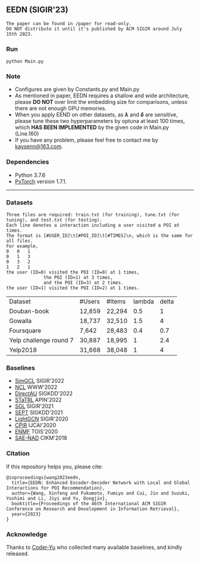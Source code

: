 ## EEDN (SIGIR'23) 
	The paper can be found in /paper for read-only. 
	DO NOT distribute it until it's published by ACM SIGIR around July 15th 2023.

### Run
	python Main.py

### Note
* Configures are given by Constants.py and Main.py
* As mentioned in paper, EEDN requires a shallow and wide architecture, please **DO NOT** over limit the embedding size for comparisons, unless there are not enough GPU memories.
* When you apply EEND on other datasets, as **$\lambda$** and **$\delta$** are sensitive, please tune these two hyperparameters by optuna at least 100 times, which **HAS BEEN IMPLEMENTED** by the given code in Main.py (Line.160)
* If you have any problem, please feel free to contact me by kaysenn@163.com.

### Dependencies
* Python 3.7.6
* [PyTorch](https://pytorch.org/) version 1.7.1.
___

### Datasets
	Three files are required: train.txt (for training), tune.txt (for tuning), and test.txt (for testing).
	Each line denotes a interaction including a user visited a POI at times.
	The format is [#USER_ID]\t[#POI_ID]\t[#TIMES]\n, which is the same for all files.
	For example,
	0	0	1
	0	1	3
	0	3	2
	1	2	1
	the user (ID=0) visited the POI (ID=0) at 1 times, 
				  the POI (ID=1) at 3 times, 
				  and the POI (ID=3) at 2 times.
	the user (ID=1) visited the POI (ID=2) at 1 times.


<table>
	<tr> <td> Dataset</td> <td> #Users</td> <td> #Items</td> <td> lambda</td> <td> delta </td> </tr>
	<tr> <td> Douban-book</td> <td> 12,859</td> <td> 22,294</td> <td> 0.5</td> <td> 1 </td> </tr>
	<tr> <td> Gowalla</td> <td> 18,737</td> <td> 32,510</td> <td> 1.5 </td> <td> 4 </td> </tr>
	<tr> <td> Foursquare</td> <td> 7,642</td> <td> 28,483</td> <td> 0.4</td> <td> 0.7 </td></tr>
	<tr> <td> Yelp challenge round 7</td> <td> 30,887</td> <td> 18,995</td> <td> 1</td> <td> 2.4 </td></tr>
	<tr> <td> Yelp2018</td> <td> 31,668</td> <td> 38,048</td> <td> 1</td> <td> 4 </td></tr>
</table>


### Baselines
* [SimGCL](https://github.com/Coder-Yu/QRec) SIGIR'2022
* [NCL](https://github.com/RUCAIBox/NCL) WWW'2022
* [DirectAU](https://github.com/THUwangcy/DirectAU) SIGKDD'2022
* [STaTRL](https://github.com/WangXFng/STaTRL) APIN'2022
* [SGL](https://github.com/wujcan/SGL-TensorFlow) SIGIR'2021
* [SEPT](https://github.com/Coder-Yu/QRec) SIGKDD'2021
* [LightGCN](https://github.com/gusye1234/LightGCN-PyTorch) SIGIR'2020
* [CPIR](https://repository.kaust.edu.sa/bitstream/handle/10754/667564/Conference%20Paperfile1.pdf?sequence=1) IJCAI'2020
* [ENMF](https://github.com/chenchongthu/ENMF) TOIS'2020
* [SAE-NAD](https://github.com/allenjack/SAE-NAD) CIKM'2018

### Citation
If this repository helps you, please cite:

	@inproceedings{wang2023eedn,
	  title={EEDN: Enhanced Encoder-Decoder Network with Local and Global Interactions for POI Recommendation},
	  author={Wang, Xinfeng and Fukumoto, Fumiyo and Cui, Jin and Suzuki, Yoshimi and Li, Jiyi and Yu, Dongjin},
	  booktitle={Proceedings of the 46th International ACM SIGIR Conference on Research and Development in Information Retrieval},
	  year={2023}
	}

### Acknowledge
Thanks to [Coder-Yu](https://github.com/Coder-Yu/SELFRec) who collected many available baselines, and kindly released.

